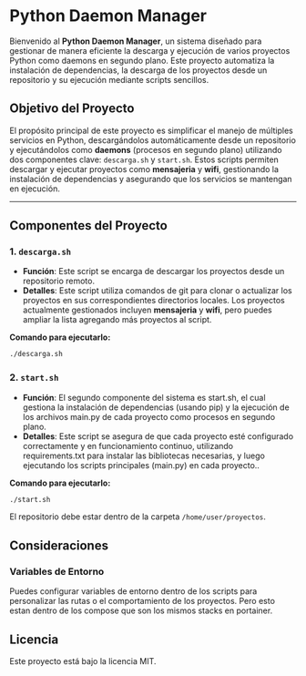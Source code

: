 # Python Daemon Manager

Bienvenido al **Python Daemon Manager**, un sistema diseñado para gestionar de manera eficiente la descarga y ejecución de varios proyectos Python como daemons en segundo plano. Este proyecto automatiza la instalación de dependencias, la descarga de los proyectos desde un repositorio y su ejecución mediante scripts sencillos.

## Objetivo del Proyecto

El propósito principal de este proyecto es simplificar el manejo de múltiples servicios en Python, descargándolos automáticamente desde un repositorio y ejecutándolos como **daemons** (procesos en segundo plano) utilizando dos componentes clave: `descarga.sh` y `start.sh`. Estos scripts permiten descargar y ejecutar proyectos como **mensajeria** y **wifi**, gestionando la instalación de dependencias y asegurando que los servicios se mantengan en ejecución.

---

## Componentes del Proyecto

### 1. **`descarga.sh`**
   - **Función**: Este script se encarga de descargar los proyectos desde un repositorio remoto.
   - **Detalles**: Este script utiliza comandos de git para clonar o actualizar los proyectos en sus correspondientes directorios locales. Los proyectos actualmente gestionados incluyen **mensajeria** y **wifi**, pero puedes ampliar la lista agregando más proyectos al script.
   
   **Comando para ejecutarlo:**
   ```bash
   ./descarga.sh
   ```

### 2. **`start.sh`**
   - **Función**: El segundo componente del sistema es start.sh, el cual gestiona la instalación de dependencias (usando pip) y la ejecución de los archivos main.py de cada proyecto como procesos en segundo plano.
   - **Detalles**:  Este script se asegura de que cada proyecto esté configurado correctamente y en funcionamiento continuo, utilizando requirements.txt para instalar las bibliotecas necesarias, y luego ejecutando los scripts principales (main.py) en cada proyecto..
   
   **Comando para ejecutarlo:**
   ```bash
   ./start.sh
   ```

El repositorio debe estar dentro de la carpeta `/home/user/proyectos`.

## Consideraciones

### Variables de Entorno
Puedes configurar variables de entorno dentro de los scripts para personalizar las rutas o el comportamiento de los proyectos. Pero esto estan dentro de los compose que son los mismos stacks en portainer.

## Licencia
Este proyecto está bajo la licencia MIT.


